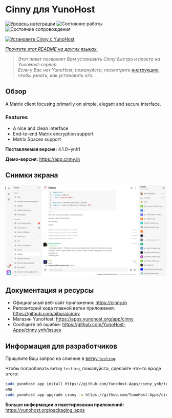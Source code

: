<!--
Важно: этот README был автоматически сгенерирован <https://github.com/YunoHost/apps/tree/master/tools/readme_generator>
Он НЕ ДОЛЖЕН редактироваться вручную.
-->

# Cinny для YunoHost

[![Уровень интеграции](https://dash.yunohost.org/integration/cinny.svg)](https://ci-apps.yunohost.org/ci/apps/cinny/) ![Состояние работы](https://ci-apps.yunohost.org/ci/badges/cinny.status.svg) ![Состояние сопровождения](https://ci-apps.yunohost.org/ci/badges/cinny.maintain.svg)

[![Установите Cinny с YunoHost](https://install-app.yunohost.org/install-with-yunohost.svg)](https://install-app.yunohost.org/?app=cinny)

*[Прочтите этот README на других языках.](./ALL_README.md)*

> *Этот пакет позволяет Вам установить Cinny быстро и просто на YunoHost-сервер.*  
> *Если у Вас нет YunoHost, пожалуйста, посмотрите [инструкцию](https://yunohost.org/install), чтобы узнать, как установить его.*

## Обзор

A Matrix client focusing primarily on simple, elegant and secure interface.

### Features

- A nice and clean interface
- End-to-end Matrix encryption support
- Matrix Spaces support


**Поставляемая версия:** 4.1.0~ynh1

**Демо-версия:** <https://app.cinny.in>

## Снимки экрана

![Снимок экрана Cinny](./doc/screenshots/screenshot.png)

## Документация и ресурсы

- Официальный веб-сайт приложения: <https://cinny.in>
- Репозиторий кода главной ветки приложения: <https://github.com/ajbura/cinny>
- Магазин YunoHost: <https://apps.yunohost.org/app/cinny>
- Сообщите об ошибке: <https://github.com/YunoHost-Apps/cinny_ynh/issues>

## Информация для разработчиков

Пришлите Ваш запрос на слияние в [ветку `testing`](https://github.com/YunoHost-Apps/cinny_ynh/tree/testing).

Чтобы попробовать ветку `testing`, пожалуйста, сделайте что-то вроде этого:

```bash
sudo yunohost app install https://github.com/YunoHost-Apps/cinny_ynh/tree/testing --debug
или
sudo yunohost app upgrade cinny -u https://github.com/YunoHost-Apps/cinny_ynh/tree/testing --debug
```

**Больше информации о пакетировании приложений:** <https://yunohost.org/packaging_apps>
